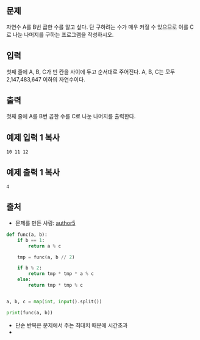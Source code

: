 ## 문제

자연수 A를 B번 곱한 수를 알고 싶다. 단 구하려는 수가 매우 커질 수 있으므로 이를 C로 나눈 나머지를 구하는 프로그램을 작성하시오.

## 입력

첫째 줄에 A, B, C가 빈 칸을 사이에 두고 순서대로 주어진다. A, B, C는 모두 2,147,483,647 이하의 자연수이다.

## 출력

첫째 줄에 A를 B번 곱한 수를 C로 나눈 나머지를 출력한다.

## 예제 입력 1 복사

```
10 11 12
```

## 예제 출력 1 복사

```
4
```

## 출처

- 문제를 만든 사람: [author5](https://www.acmicpc.net/user/author5)



```python
def func(a, b):
    if b == 1:
        return a % c

    tmp = func(a, b // 2)

    if b % 2:
        return tmp * tmp * a % c
    else:
        return tmp * tmp % c


a, b, c = map(int, input().split())

print(func(a, b))
```

- 단순 반복은 문제에서 주는 최대치 때문에 시간초과
- 
